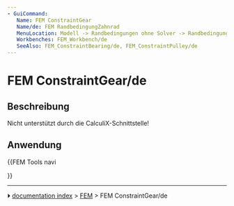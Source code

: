 ```yaml
---
- GuiCommand:
   Name: FEM ConstraintGear
   Name/de: FEM RandbedingungZahnrad
   MenuLocation: Modell -> Randbedingungen ohne Solver -> Randbedingung Zahnrad
   Workbenches: FEM_Workbench/de
   SeeAlso: FEM_ConstraintBearing/de, FEM_ConstraintPulley/de
---
```


# FEM ConstraintGear/de

## Beschreibung

Nicht unterstützt durch die CalculiX-Schnittstelle!

## Anwendung





{{FEM Tools navi

}}



---
⏵ [documentation index](../README.md) > [FEM](Category_FEM.md) > FEM ConstraintGear/de
